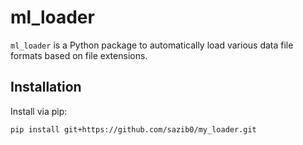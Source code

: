 # ml_loader

`ml_loader` is a Python package to automatically load various data file formats based on file extensions.

## Installation

Install via pip:

```bash
pip install git+https://github.com/sazib0/my_loader.git
